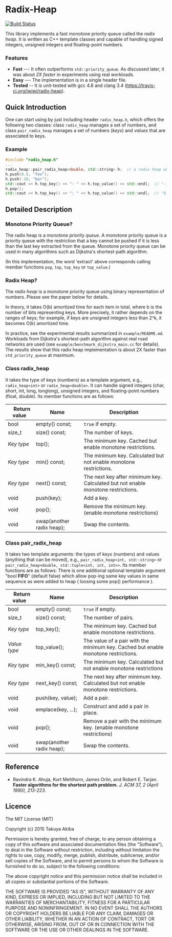 Radix-Heap
========
[![Build Status](https://travis-ci.org/iwiwi/radix-heap.svg?branch=master)](https://travis-ci.org/iwiwi/radix-heap)

This library implements a fast monotone priority queue called the *radix heap*.
It is written as C++ template classes and capable of handling
signed integers, unsigned integers and floating-point numbers.

### Features

* **Fast** --- It often outperforms `std::priority_queue`.
As discussed later, it was about *2X faster* in experiments using real workloads.
* **Easy** --- The implementation is in a single header file.
* **Tested** -- It is unit-tested with gcc 4.8 and clang 3.4 (https://travis-ci.org/iwiwi/radix-heap).


## Quick Introduction

One can start using by just including header `radix_heap.h`,
which offers the following two classes:
class `radix_heap` manages a set of numbers,
and class `pair_radix_heap` manages a set of numbers (*keys*)
and *values* that are associated to keys.

### Example

```c++
#include "radix_heap.h"
...
radix_heap::pair_radix_heap<double, std::string> h;  // a radix heap where the types of keys and values are double and strings, respectively.
h.push(0.5, "foo");
h.push(-10, "bar");
std::cout << h.top_key() << ": " << h.top_value() << std::endl;  // "-10: foo"
h.pop();
std::cout << h.top_key() << ": " << h.top_value() << std::endl;  // "0.5: bar"
```

## Detailed Description

### Monotone Priority Queue?
The radix heap is a *monotone priority queue*.
A monotone priority queue is a priority queue
with the restriction that
a key cannot be pushed if it is less than the last key extracted from the queue.
Monotone priority queue can be used in many algorithms
such as Dijkstra's shortest-path algorithm.

(In this implementation, the word 'extract' above corresponds
calling member functions `pop`, `top`, `top_key` or `top_value`.)


### Radix Heap?
The *radix heap* is a monotone priority queue
using binary representation of numbers. Please see the paper below for details.

In theory, it takes O(b) amortized time for each item in total, where b is the number of bits representing keys.
More precisely, it rather depends on the ranges of keys; for example, if keys are unsigned integers less than 2^k, it becomes O(k) amortized time.

In practice, see the experimental results summarized in `example/README.md`. Workloads from Dijkstra's shortest-path algorithm against real road networks are used (see `example/benchmark_dijkstra_main.cc` for details). The results show that this radix heap implementation is about 2X faster than `std_priority_queue` at maximum.


### Class radix_heap

It takes the type of keys (numbers) as a template argument, e.g., `radix_heap<int>` or `radix_heap<double>`.
It can handle signed integers (char, short, int, long, longlong), unsigned integers, and floating-point numbers (float, double). Its member functions are as follows:

|　Return value | Name    | Description           |
| ------------- | ------------- | ---- |
| bool | empty() const;   | `true` if empty. |
| size_t | size() const;   | The number of keys. |
| *Key type* | top(); | The minimum key. Cached but enable monotone restrictions. |
| *Key type* | min() const; | The minimum key. Calculated but not enable monotone restrictions. |
| *Key type* | next() const; | The next key after minimum key. Calculated but not enable monotone restrictions. |
| void | push(key); | Add a key.       |
| void | pop(); | Remove the minimum key. (enable monotone restrictions)|
| void | swap(another radix heap); | Swap the contents.      |


### Class pair_radix_heap

It takes two template arguments: the types of keys (numbers) and values (anything that can be moved),
e.g., `pair_radix_heap<int, std::string>` or `pair_radix_heap<double, std::tuple<int, int, int>>`. Its member functions are as follows:
There is one additional optional template argument "bool __FIFO__" (default false) which allow pop-ing same key values in same sequence
as were added to heap ( loosing some pop() performance ).


|　Return value | Name    | Description           |
| ------------- | ------------- | ---- |
| bool | empty() const;   | `true` if empty. |
| size_t | size() const;   | The number of pairs. |
| *Key type* | top_key(); | The minimum key. Cached but enable monotone restrictions.|
| *Value type* | top_value(); | The value of a pair with the minimum key. Cached but enable monotone restrictions.|
| *Key type* | min_key() const; | The minimum key. Calculated but not enable monotone restrictions |
| *Key type* | next_key() const; | The next key after minimum key. Calculated but not enable monotone restrictions. |
| void | push(key, value); | Add a pair.       |
| void | emplace(key, ...); | Construct and add a pair in place. |
| void | pop(); | Remove a pair with the minimum key. (enable monotone restrictions)|
| void | swap(another radix heap); | Swap the contents.       |




## Reference
* Ravindra K. Ahuja, Kurt Mehlhorn, James Orlin, and Robert E. Tarjan. **Faster algorithms for the shortest path problem.** *J. ACM 37, 2 (April 1990), 213-223.*

## Licence

The MIT License (MIT)

Copyright (c) 2015 Takuya Akiba

Permission is hereby granted, free of charge, to any person obtaining a copy of this software and associated documentation files (the "Software"), to deal in the Software without restriction, including without limitation the rights to use, copy, modify, merge, publish, distribute, sublicense, and/or sell copies of the Software, and to permit persons to whom the Software is furnished to do so, subject to the following conditions:

The above copyright notice and this permission notice shall be included in all copies or substantial portions of the Software.

THE SOFTWARE IS PROVIDED "AS IS", WITHOUT WARRANTY OF ANY KIND, EXPRESS OR IMPLIED, INCLUDING BUT NOT LIMITED TO THE WARRANTIES OF MERCHANTABILITY, FITNESS FOR A PARTICULAR PURPOSE AND NONINFRINGEMENT. IN NO EVENT SHALL THE AUTHORS OR COPYRIGHT HOLDERS BE LIABLE FOR ANY CLAIM, DAMAGES OR OTHER LIABILITY, WHETHER IN AN ACTION OF CONTRACT, TORT OR OTHERWISE, ARISING FROM, OUT OF OR IN CONNECTION WITH THE SOFTWARE OR THE USE OR OTHER DEALINGS IN THE SOFTWARE.
